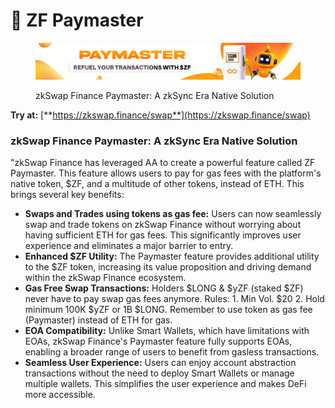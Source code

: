 # 🎇 ZF Paymaster

<figure><img src="../.gitbook/assets/home_banner_paymaster.png" alt=""><figcaption><p>zkSwap Finance Paymaster: A zkSync Era Native Solution</p></figcaption></figure>

**Try at:** [**https://zkswap.finance/swap**](https://zkswap.finance/swap)

### zkSwap Finance Paymaster: A zkSync Era Native Solution

"zkSwap Finance has leveraged AA to create a powerful feature called ZF Paymaster. This feature allows users to pay for gas fees with the platform's native token, $ZF, and a multitude of other tokens, instead of ETH. This brings several key benefits:

* **Swaps and Trades using tokens as gas fee:** Users can now seamlessly swap and trade tokens on zkSwap Finance without worrying about having sufficient ETH for gas fees. This significantly improves user experience and eliminates a major barrier to entry.
* **Enhanced $ZF Utility:** The Paymaster feature provides additional utility to the $ZF token, increasing its value proposition and driving demand within the zkSwap Finance ecosystem.
* **Gas Free Swap Transactions:** Holders $LONG & $yZF (staked $ZF) never have to pay swap gas fees anymore. Rules: 1. Min Vol. $20 2. Hold minimum 100K $yZF or 1B $LONG. Remember to use token as gas fee (Paymaster) instead of ETH for gas.
* **EOA Compatibility:** Unlike Smart Wallets, which have limitations with EOAs, zkSwap Finance's Paymaster feature fully supports EOAs, enabling a broader range of users to benefit from gasless transactions.
* **Seamless User Experience:** Users can enjoy account abstraction transactions without the need to deploy Smart Wallets or manage multiple wallets. This simplifies the user experience and makes DeFi more accessible.
